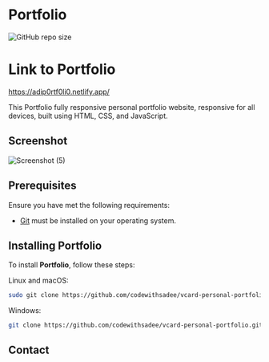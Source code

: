 # Portfolio

![GitHub repo size](https://img.shields.io/github/repo-size/codewithsadee/vcard-personal-portfolio)

# Link to Portfolio
https://adip0rtf0li0.netlify.app/

This Portfolio fully responsive personal portfolio website, responsive for all devices, built using HTML, CSS, and JavaScript.

## Screenshot

![Screenshot (5)](https://github.com/ADItya0367/Portfolio/assets/113133103/570591f2-36de-4f41-87c6-7f38a84f1cd7)


## Prerequisites

Ensure you have met the following requirements:

* [Git](https://git-scm.com/downloads "Download Git") must be installed on your operating system.

## Installing Portfolio

To install **Portfolio**, follow these steps:

Linux and macOS:

```bash
sudo git clone https://github.com/codewithsadee/vcard-personal-portfolio.git
```

Windows:

```bash
git clone https://github.com/codewithsadee/vcard-personal-portfolio.git
```

## Contact

